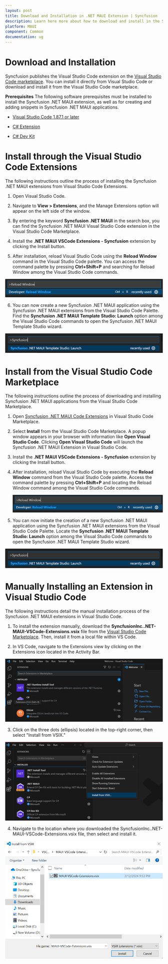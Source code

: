 ```yaml
---
layout: post
title: Download and Installation in .NET MAUI Extension | Syncfusion
description: Learn here more about how to download and install in the Syncfusion .NET MAUI Extension for Visual Studio Code and much more.
platform: MAUI
component: Common
documentation: ug
---
```


# Download and Installation
Syncfusion publishes the Visual Studio Code extension on the [Visual Studio Code marketplace](https://marketplace.visualstudio.com/items?itemName=SyncfusionInc.MAUIVSCodeExtension). You can install it directly from Visual Studio Code or download and install it from the Visual Studio Code marketplace.

**Prerequisites**
The following software prerequisites must be installed to install the Syncfusion .NET MAUI extension, as well as for creating and adding snippets in Syncfusion .NET MAUI applications.

* [Visual Studio Code 1.87.1 or later](https://code.visualstudio.com/download)

* [C# Extension ](https://marketplace.visualstudio.com/items?itemName=ms-dotnettools.csharp) 

* [C# Dev Kit](https://marketplace.visualstudio.com/items?itemName=ms-dotnettools.csdevkit)

# Install through the Visual Studio Code Extensions
The following instructions outline the process of installing the Syncfusion .NET MAUI extensions from Visual Studio Code Extensions.

1.	Open Visual Studio Code.

2.	Navigate to **View > Extensions**, and the Manage Extensions option will appear on the left side of the window.

3.	By entering the keyword **Syncfusion .NET MAUI** in the search box, you can find the Syncfusion .NET MAUI Visual Studio Code extension in the Visual Studio Code Marketplace.

4.	Install the **.NET MAUI VSCode Extensions - Syncfusion** extension by clicking the Install button.

5.	After installation, reload Visual Studio Code using the **Reload Window** command in the Visual Studio Code palette. You can access the command palette by pressing **Ctrl+Shift+P** and searching for Reload Window among the Visual Studio Code commands.

   ![Reload-Window](images/Reload-Window.png)

6.	You can now create a new Syncfusion .NET MAUI application using the Syncfusion .NET MAUI extensions from the Visual Studio Code Palette. Find the **Syncfusion .NET MAUI Template Studio: Launch** option among the Visual Studio Code commands to open the Syncfusion .NET MAUI Template Studio wizard.

   ![CreateProjectPalette](images/CreateProjectPalette.png)

# Install from the Visual Studio Code Marketplace

The following instructions outline the process of downloading and installing Syncfusion .NET MAUI applications from the Visual Studio Code Marketplace.

1.	Open [Syncfusion .NET MAUI Code Extensions](https://marketplace.visualstudio.com/items?itemName=SyncfusionInc.MAUIVSCodeExtension) in Visual Studio Code Marketplace.

2.	Select **Install** from the Visual Studio Code Marketplace. A popup window appears in your browser with information like **Open Visual Studio Code**. Clicking **Open Visual Studio Code** will launch the Syncfusion .NET MAUI Extension in Visual Studio Code.

3.	Install the **.NET MAUI VSCode Extensions - Syncfusion** extension by clicking the Install button.

4.	After installation, reload Visual Studio Code by executing the **Reload Window** command from the Visual Studio Code palette. Access the command palette by pressing **Ctrl+Shift+P** and locating the Reload Window command among the Visual Studio Code commands.

    ![Reload-Window](images/Reload-Window.png)
5.	You can now initiate the creation of a new Syncfusion .NET MAUI application using the Syncfusion .NET MAUI extensions from the Visual Studio Code Palette. Locate the **Syncfusion .NET MAUI Template Studio: Launch** option among the Visual Studio Code commands to open the Syncfusion .NET MAUI Template Studio wizard.

  ![CreateProjectPalette](images/CreateProjectPalette.png)

# Manually Installing an Extension in Visual Studio Code

The following instructions detail the manual installation process of the Syncfusion .NET MAUI extensions in Visual Studio Code.

1.	To install the extension manually, download the **SyncfusionInc..NET-MAUI-VSCode-Extensions.vsix** file from the [Visual Studio Code Marketplace](https://marketplace.visualstudio.com/items?itemName=SyncfusionInc.MAUIVSCodeExtension). Then, install it from a local file within VS Code.

2.	In VS Code, navigate to the Extensions view by clicking on the Extensions icon located in the Activity Bar.

  ![ExtensionIcon](images/ExtensionIcon.png)

3.	Click on the three dots (ellipsis) located in the top-right corner, then select "Install from VSIX."
  
  ![InstallVsix](images/InstallVsix.png)

4.	Navigate to the location where you downloaded the SyncfusionInc..NET-MAUI-VSCode-Extensions.vsix file, then select and install it.

  ![DownloadVsix](images/DownloadVsix.png)